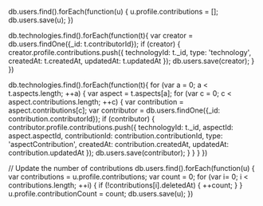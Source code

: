 db.users.find().forEach(function(u) {
  u.profile.contributions = [];
  db.users.save(u);
})

db.technologies.find().forEach(function(t){
  var creator = db.users.findOne({_id: t.contributorId});
  if (creator) {
    creator.profile.contributions.push({
        technologyId: t._id,
        type: 'technology',
        createdAt: t.createdAt,
        updatedAt: t.updatedAt
    });
    db.users.save(creator);
  }
})

db.technologies.find().forEach(function(t){
  for (var a = 0; a < t.aspects.length; ++a) {
    var aspect = t.aspects[a];
    for (var c = 0; c < aspect.contributions.length; ++c) {
      var contribution = aspect.contributions[c];
      var contributor = db.users.findOne({_id: contribution.contributorId});
      if (contributor) {
        contributor.profile.contributions.push({
            technologyId: t._id,
            aspectId: aspect.aspectId,
            contributionId: contribution.contributionId,
            type: 'aspectContribution',
            createdAt: contribution.createdAt,
            updatedAt: contribution.updatedAt
        });
        db.users.save(contributor);
      }
    }
  }
})

// Update the number of contributions
db.users.find().forEach(function(u) {
  var contributions = u.profile.contributions;
  var count = 0;
  for (var i= 0; i < contributions.length; ++i) {
    if (!contributions[i].deletedAt) {
      ++count;
    }
  }
  u.profile.contributionCount = count;
  db.users.save(u);
})
